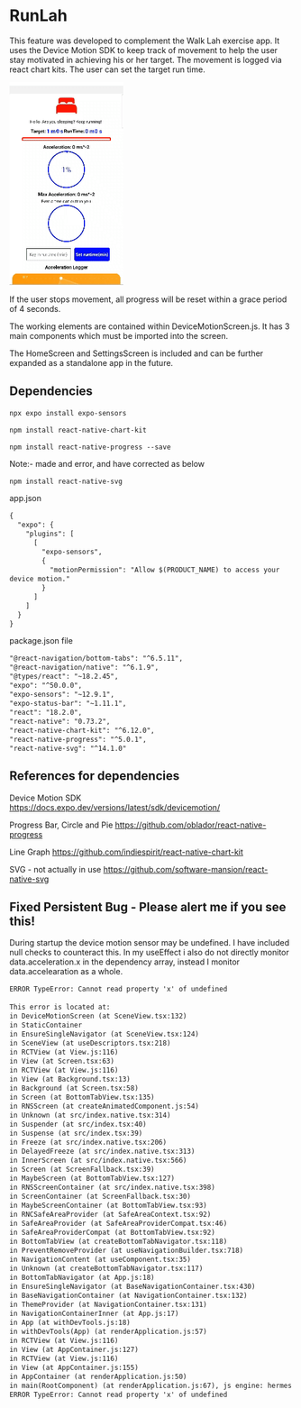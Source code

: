 # RunLah

This feature was developed to complement the Walk Lah exercise app. It uses the Device Motion SDK to keep track of movement to help the user stay motivated in achieving his or her target. The movement is logged via react chart kits. The user can set the target run time.

![Alt text](./assets/runlah.gif)

If the user stops movement, all progress will be reset within a grace period of 4 seconds.

The working elements are contained within DeviceMotionScreen.js. It has 3 main components which must be imported into the screen.

The HomeScreen and SettingsScreen is included and can be further expanded as a standalone app in the future.

## Dependencies
```
npx expo install expo-sensors
```
```
npm install react-native-chart-kit 
```

```
npm install react-native-progress --save
```
Note:- made and error, and have corrected as below
```
npm install react-native-svg
```

app.json
```
{
  "expo": {
    "plugins": [
      [
        "expo-sensors",
        {
          "motionPermission": "Allow $(PRODUCT_NAME) to access your device motion."
        }
      ]
    ]
  }
}

```

package.json file
```
"@react-navigation/bottom-tabs": "^6.5.11",
"@react-navigation/native": "^6.1.9",
"@types/react": "~18.2.45",
"expo": "^50.0.0",
"expo-sensors": "~12.9.1",
"expo-status-bar": "~1.11.1",
"react": "18.2.0",
"react-native": "0.73.2",
"react-native-chart-kit": "^6.12.0",
"react-native-progress": "^5.0.1",
"react-native-svg": "^14.1.0"
```
## References for dependencies
Device Motion SDK
https://docs.expo.dev/versions/latest/sdk/devicemotion/

Progress Bar, Circle and Pie
https://github.com/oblador/react-native-progress

Line Graph
https://github.com/indiespirit/react-native-chart-kit

SVG - not actually in use
https://github.com/software-mansion/react-native-svg

## Fixed Persistent Bug - Please alert me if you see this!

During startup the device motion sensor may be undefined. I have included null checks to counteract this. In my useEffect i also do not directly monitor data.acceleration.x in the dependency array, instead I monitor data.accelearation as a whole.

```
ERROR TypeError: Cannot read property 'x' of undefined

This error is located at:
in DeviceMotionScreen (at SceneView.tsx:132)
in StaticContainer
in EnsureSingleNavigator (at SceneView.tsx:124)
in SceneView (at useDescriptors.tsx:218)
in RCTView (at View.js:116)
in View (at Screen.tsx:63)
in RCTView (at View.js:116)
in View (at Background.tsx:13)
in Background (at Screen.tsx:58)
in Screen (at BottomTabView.tsx:135)
in RNSScreen (at createAnimatedComponent.js:54)
in Unknown (at src/index.native.tsx:314)
in Suspender (at src/index.tsx:40)
in Suspense (at src/index.tsx:39)
in Freeze (at src/index.native.tsx:206)
in DelayedFreeze (at src/index.native.tsx:313)
in InnerScreen (at src/index.native.tsx:566)
in Screen (at ScreenFallback.tsx:39)
in MaybeScreen (at BottomTabView.tsx:127)
in RNSScreenContainer (at src/index.native.tsx:398)
in ScreenContainer (at ScreenFallback.tsx:30)
in MaybeScreenContainer (at BottomTabView.tsx:93)
in RNCSafeAreaProvider (at SafeAreaContext.tsx:92)
in SafeAreaProvider (at SafeAreaProviderCompat.tsx:46)
in SafeAreaProviderCompat (at BottomTabView.tsx:92)
in BottomTabView (at createBottomTabNavigator.tsx:118)
in PreventRemoveProvider (at useNavigationBuilder.tsx:718)
in NavigationContent (at useComponent.tsx:35)
in Unknown (at createBottomTabNavigator.tsx:117)
in BottomTabNavigator (at App.js:18)
in EnsureSingleNavigator (at BaseNavigationContainer.tsx:430)
in BaseNavigationContainer (at NavigationContainer.tsx:132)
in ThemeProvider (at NavigationContainer.tsx:131)
in NavigationContainerInner (at App.js:17)
in App (at withDevTools.js:18)
in withDevTools(App) (at renderApplication.js:57)
in RCTView (at View.js:116)
in View (at AppContainer.js:127)
in RCTView (at View.js:116)
in View (at AppContainer.js:155)
in AppContainer (at renderApplication.js:50)
in main(RootComponent) (at renderApplication.js:67), js engine: hermes
ERROR TypeError: Cannot read property 'x' of undefined
```
